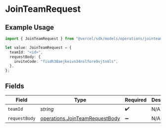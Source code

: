# JoinTeamRequest

## Example Usage

```typescript
import { JoinTeamRequest } from "@vercel/sdk/models/operations/jointeam.js";

let value: JoinTeamRequest = {
  teamId: "<id>",
  requestBody: {
    inviteCode: "fisdh38aejkeivn34nslfore9vjtn4ls",
  },
};
```

## Fields

| Field                                                                            | Type                                                                             | Required                                                                         | Description                                                                      |
| -------------------------------------------------------------------------------- | -------------------------------------------------------------------------------- | -------------------------------------------------------------------------------- | -------------------------------------------------------------------------------- |
| `teamId`                                                                         | *string*                                                                         | :heavy_check_mark:                                                               | N/A                                                                              |
| `requestBody`                                                                    | [operations.JoinTeamRequestBody](../../models/operations/jointeamrequestbody.md) | :heavy_minus_sign:                                                               | N/A                                                                              |